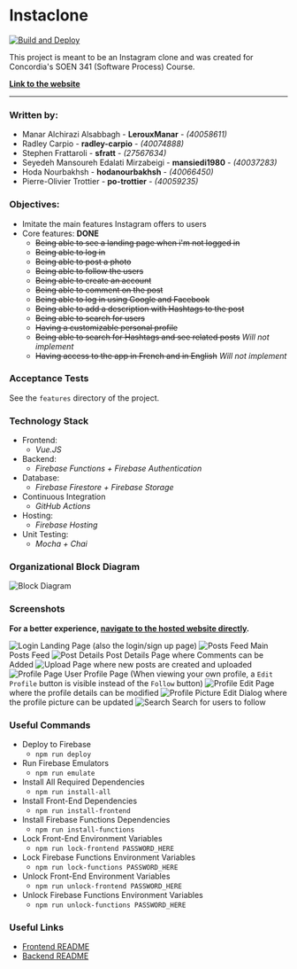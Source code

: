# Instaclone

[![Build and Deploy](https://github.com/po-trottier/concordia-software-processes/workflows/Build%20and%20Deploy/badge.svg)](https://github.com/po-trottier/concordia-software-processes/actions)

This project is meant to be an Instagram clone and was created for Concordia's SOEN 341 (Software Process) Course.

**[Link to the website](https://soen341-instaclone.web.app/)**

---

### Written by:

- Manar Alchirazi Alsabbagh - **LerouxManar** - *(40058611)*
- Radley Carpio - **radley-carpio** - *(40074888)*
- Stephen Frattaroli - **sfratt** - *(27567634)*
- Seyedeh Mansoureh Edalati Mirzabeigi - **mansiedi1980** - *(40037283)*
- Hoda Nourbakhsh - **hodanourbakhsh** - *(40066450)*
- Pierre-Olivier Trottier - **po-trottier** - *(40059235)*

### Objectives:

- Imitate the main features Instagram offers to users
- Core features: **DONE**
    - ~~Being able to see a landing page when i'm not logged in~~
    - ~~Being able to log in~~
    - ~~Being able to post a photo~~
    - ~~Being able to follow the users~~
    - ~~Being able to create an account~~
    - ~~Being able to comment on the post~~
    - ~~Being able to log in using Google and Facebook~~
    - ~~Being able to add a description with Hashtags to the post~~
    - ~~Being able to search for users~~
    - ~~Having a customizable personal profile~~
    - ~~Being able to search for Hashtags and see related posts~~ *Will not implement*
    - ~~Having access to the app in French and in English~~ *Will not implement*
    
### Acceptance Tests    
    
See the `features` directory of the project.

### Technology Stack

- Frontend:
    - *Vue.JS*
- Backend:
    - *Firebase Functions + Firebase Authentication*
- Database:
    - *Firebase Firestore + Firebase Storage*
- Continuous Integration
    - *GitHub Actions*
- Hosting:
    - *Firebase Hosting*
- Unit Testing:
    - *Mocha + Chai*

### Organizational Block Diagram

![Block Diagram](block-diagram.png)

### Screenshots

**For a better experience, [navigate to the hosted website directly](https://soen341-instaclone.web.app/).**

![Login](screenshots/login.png) Landing Page (also the login/sign up page)
![Posts Feed](screenshots/feed.png) Main Posts Feed
![Post Details](screenshots/details.png) Post Details Page where Comments can be Added
![Upload](screenshots/upload.png) Page where new posts are created and uploaded 
![Profile Page](screenshots/profile.png) User Profile Page (When viewing your own profile, a `Edit Profile` button is visible instead of the `Follow` button)
![Profile Edit](screenshots/edit.png) Page where the profile details can be modified
![Profile Picture Edit](screenshots/edit-profile.png) Dialog where the profile picture can be updated
![Search](screenshots/search.png) Search for users to follow

### Useful Commands

- Deploy to Firebase
    - `npm run deploy`
- Run Firebase Emulators
    - `npm run emulate`
- Install All Required Dependencies
    - `npm run install-all`
- Install Front-End Dependencies
    - `npm run install-frontend`
- Install Firebase Functions Dependencies
    - `npm run install-functions`
- Lock Front-End Environment Variables
    - `npm run lock-frontend PASSWORD_HERE`
- Lock Firebase Functions Environment Variables
    - `npm run lock-functions PASSWORD_HERE`
- Unlock Front-End Environment Variables
    - `npm run unlock-frontend PASSWORD_HERE`
- Unlock Firebase Functions Environment Variables
    - `npm run unlock-functions PASSWORD_HERE`

### Useful Links

- [Frontend README](https://github.com/po-trottier/concordia-software-processes/blob/master/frontend/README.md)
- [Backend README](https://github.com/po-trottier/concordia-software-processes/blob/master/functions/README.md)
